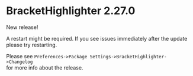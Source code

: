 # BracketHighlighter 2.27.0

New release!

A restart might be required. If you see issues immediately after the update  
please try restarting.

Please see `Preferences->Package Settings->BracketHighlighter->Changelog`  
for more info about the release.

